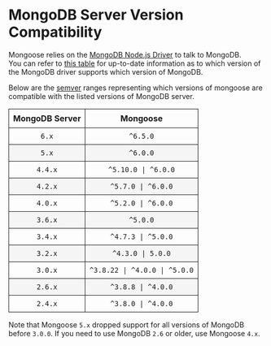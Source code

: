 # MongoDB Server Version Compatibility

<style>
    tr > td, tr > th {
        border: 1px solid;
        padding: 8px;
    }

    table tr:nth-child(2n) {
        background: rgba(0,0,0,.03);
    }
</style>

Mongoose relies on the [MongoDB Node.js Driver](http://mongodb.github.io/node-mongodb-native/) to talk to MongoDB.  
You can refer to [this table](https://docs.mongodb.com/drivers/node/current/compatibility/) for up-to-date information as to which version of the MongoDB driver supports which version of MongoDB.

Below are the [semver](http://semver.org/) ranges representing which versions of mongoose are compatible with the listed versions of MongoDB server.

| MongoDB Server |           Mongoose            |
| :------------: | :---------------------------: |
|     `6.x`      |           `^6.5.0`            |
|     `5.x`      |           `^6.0.0`            |
|    `4.4.x`     |      `^5.10.0 \| ^6.0.0`      |
|    `4.2.x`     |      `^5.7.0 \| ^6.0.0`       |
|    `4.0.x`     |      `^5.2.0 \| ^6.0.0`       |
|    `3.6.x`     |           `^5.0.0`            |
|    `3.4.x`     |      `^4.7.3 \| ^5.0.0`       |
|    `3.2.x`     |       `^4.3.0 \| 5.0.0`       |
|    `3.0.x`     | `^3.8.22 \| ^4.0.0 \| ^5.0.0` |
|    `2.6.x`     |      `^3.8.8 \| ^4.0.0`       |
|    `2.4.x`     |      `^3.8.0 \| ^4.0.0`       |

Note that Mongoose `5.x` dropped support for all versions of MongoDB before `3.0.0`. If you need to use MongoDB `2.6` or older, use Mongoose `4.x`.

